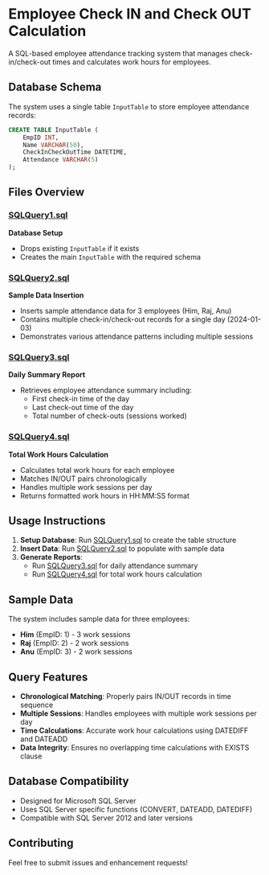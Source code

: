 # Employee Check IN and Check OUT Calculation
A SQL-based employee attendance tracking system that manages check-in/check-out times and calculates work hours for employees.

## Database Schema

The system uses a single table `InputTable` to store employee attendance records:

```sql
CREATE TABLE InputTable (
    EmpID INT,
    Name VARCHAR(50),
    CheckInCheckOutTime DATETIME,
    Attendance VARCHAR(5)
);
```

## Files Overview

### [SQLQuery1.sql](SQLQuery1.sql)
**Database Setup**
- Drops existing `InputTable` if it exists
- Creates the main `InputTable` with the required schema

### [SQLQuery2.sql](SQLQuery2.sql)
**Sample Data Insertion**
- Inserts sample attendance data for 3 employees (Him, Raj, Anu)
- Contains multiple check-in/check-out records for a single day (2024-01-03)
- Demonstrates various attendance patterns including multiple sessions

### [SQLQuery3.sql](SQLQuery3.sql)
**Daily Summary Report**
- Retrieves employee attendance summary including:
  - First check-in time of the day
  - Last check-out time of the day
  - Total number of check-outs (sessions worked)

### [SQLQuery4.sql](SQLQuery4.sql)
**Total Work Hours Calculation**
- Calculates total work hours for each employee
- Matches IN/OUT pairs chronologically
- Handles multiple work sessions per day
- Returns formatted work hours in HH:MM:SS format

## Usage Instructions

1. **Setup Database**: Run [SQLQuery1.sql](SQLQuery1.sql) to create the table structure
2. **Insert Data**: Run [SQLQuery2.sql](SQLQuery2.sql) to populate with sample data
3. **Generate Reports**: 
   - Run [SQLQuery3.sql](SQLQuery3.sql) for daily attendance summary
   - Run [SQLQuery4.sql](SQLQuery4.sql) for total work hours calculation

## Sample Data

The system includes sample data for three employees:
- **Him** (EmpID: 1) - 3 work sessions
- **Raj** (EmpID: 2) - 2 work sessions  
- **Anu** (EmpID: 3) - 2 work sessions

## Query Features

- **Chronological Matching**: Properly pairs IN/OUT records in time sequence
- **Multiple Sessions**: Handles employees with multiple work sessions per day
- **Time Calculations**: Accurate work hour calculations using DATEDIFF and DATEADD
- **Data Integrity**: Ensures no overlapping time calculations with EXISTS clause

## Database Compatibility

- Designed for Microsoft SQL Server
- Uses SQL Server specific functions (CONVERT, DATEADD, DATEDIFF)
- Compatible with SQL Server 2012 and later versions

## Contributing

Feel free to submit issues and enhancement requests!
